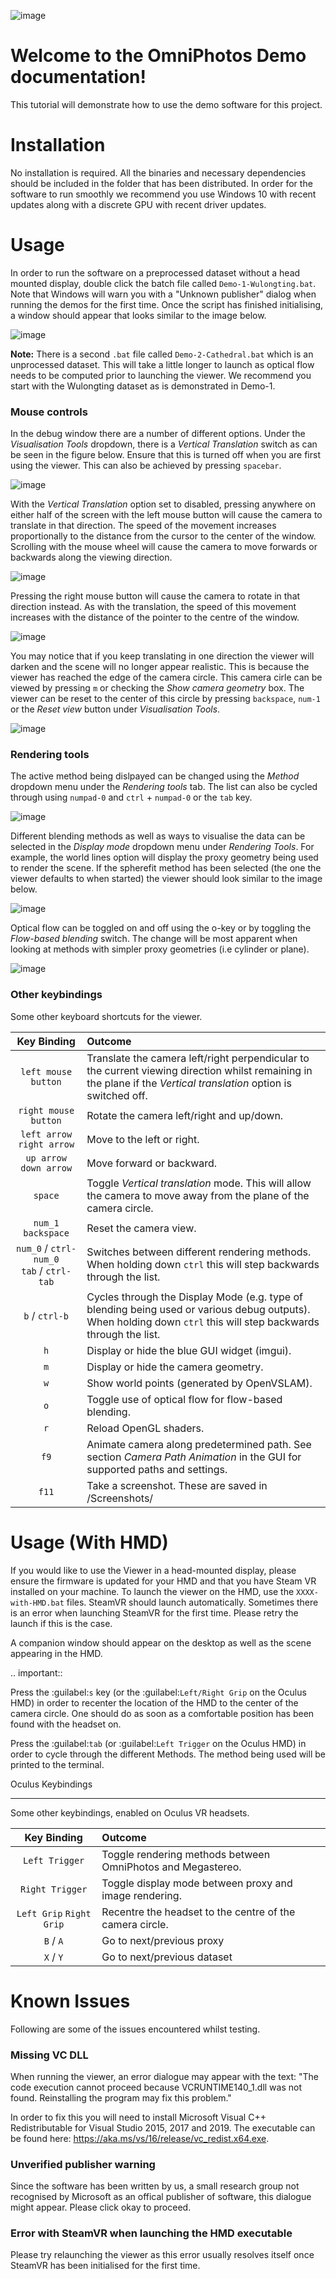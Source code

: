 ![image](representative_image.jpg)

Welcome to the OmniPhotos Demo documentation!
=============================================

This tutorial will demonstrate how to use the demo software for this project.

Installation
============
No installation is required. All the binaries and necessary dependencies should be included in the folder that has been distributed. In order for the software to run smoothly we recommend you use Windows 10 with recent updates along with a discrete GPU with recent driver updates.

Usage
=====
 
In order to run the software on a preprocessed dataset without a head mounted display, double click the batch file called `Demo-1-Wulongting.bat`. Note that Windows will warn you with a "Unknown publisher" dialog when running the demos for the first time. Once the script has finished initialising, a window should appear that looks similar to the image below. 

![image](viewer_image.jpg) 

**Note:** 
There is a second `.bat` file called `Demo-2-Cathedral.bat` which is an unprocessed dataset. This will take a little longer to launch as optical flow needs to be computed prior to launching the viewer. We recommend you start with the Wulongting dataset as is demonstrated in Demo-1.

### Mouse controls


In the debug window there are a number of different options. Under the *Visualisation Tools* dropdown, there is a *Vertical Translation* switch as can be seen in the figure below. Ensure that this is turned off when you are first using the viewer. This can also be achieved by pressing `spacebar`.

![image](free_rotate_toggle.jpg)

With the *Vertical Translation* option set to disabled, pressing anywhere on either half of the screen with the left mouse button will cause the camera to 
translate in that direction. The speed of the movement increases proportionally to the distance from the cursor to the center of the window. Scrolling with the mouse wheel will cause the camera to move forwards or backwards along the viewing direction. 

![image](pan.jpg)

Pressing the right mouse button will cause the camera to rotate in that direction instead. As with the translation, the speed of this movement increases with the distance of the pointer to the centre of the window. 

![image](rotate.jpg)

You may notice that if you keep translating in one direction the viewer will darken and the scene will no longer appear realistic. This is because the viewer has reached the edge of the camera circle. This camera cirle can be viewed by pressing `m` or checking the *Show camera geometry* box. The viewer can be reset to the center of this circle by pressing `backspace`, `num-1` or the *Reset view* button under *Visualisation Tools*.

![image](camera_geometry_toggle.jpg)

### Rendering tools

The active method being dislpayed can be changed using the *Method* dropdown menu under the *Rendering tools* tab. The list can also be cycled through using `numpad-0` and `ctrl` + `numpad-0` or the `tab` key.

![image](change_method.jpg)

Different blending methods as well as ways to visualise the data can be selected in the *Display mode* dropdown menu under *Rendering Tools*. For example, the world lines option will display the proxy geometry being used to render the scene. If the spherefit method has been selected (the one the viewer defaults to when started) the viewer should look similar to the image below. 

![image](change_display_mode.jpg)

Optical flow can be toggled on and off using the o-key or by toggling the *Flow-based blending* switch. The change will be most apparent when looking at methods with simpler proxy geometries (i.e cylinder or plane).

![image](toggle_flow.jpg) 

### Other keybindings

Some other keyboard shortcuts for the viewer.

|         Key Binding        |                                                                               Outcome                                                                               |
|:--------------------------:|:--------------------------------------------------------------------------------------------------------------------------------------------------------------------|
| `left mouse button`        | Translate the camera left/right perpendicular to the current viewing direction whilst  remaining in the plane if the *Vertical translation* option is switched off. |
| `right mouse button`       | Rotate the camera left/right and up/down.                                                                                                                           |
| `left arrow` `right arrow` | Move to the left or right.                                                                                                                                          |
| `up arrow` `down arrow`    | Move forward or backward.                                                                                                                                           |
| `space`                    | Toggle *Vertical translation* mode. This will allow the camera to move away from the plane of the camera circle.                                                    |
| `num_1` `backspace`        | Reset the camera view.                                                                                                                                              |
| `num_0` / `ctrl-num_0`<br>`tab` / `ctrl-tab` | Switches between different rendering methods. When holding down `ctrl` this will step backwards through the list.                                 |
| `b` / `ctrl-b`             | Cycles through the Display Mode (e.g. type of blending being used or various debug outputs). When holding down `ctrl` this will step backwards through the list.    |
| `h`                        | Display or hide the blue GUI widget (imgui).                                                                                                                        |
| `m`                        | Display or hide the camera geometry.                                                                                                                                |
| `w`                        | Show world points (generated by OpenVSLAM).                                                                                                                         |
| `o`                        | Toggle use of optical flow for flow-based blending.                                                                                                                 |
| `r`                        | Reload OpenGL shaders.                                                                                                                                              |
| `f9`                       | Animate camera along predetermined path. See section *Camera Path Animation* in the GUI for supported paths and settings.                                           |
| `f11`                      | Take a screenshot. These are saved in /Screenshots/                                                                                                                 |

Usage (With HMD)
================

If you would like to use the Viewer in a head-mounted display, please ensure the firmware is updated for your HMD and that you have Steam VR installed on your machine. To launch the viewer on the HMD, use the `XXXX-with-HMD.bat` files. SteamVR should launch automatically. Sometimes there is an error when launching SteamVR for the first time. Please retry the launch if this is the case. 

A companion window should appear on the desktop as well as the scene appearing in the HMD. 

.. important::
   
   Press the :guilabel:`s` key (or the :guilabel:`Left/Right Grip` on the Oculus HMD) in order to recenter the location of the HMD to the center of the camera circle. One should do as soon as a comfortable position has been found with the headset on. 

Press the :guilabel:`tab` (or :guilabel:`Left Trigger` on the Oculus HMD) in order to cycle through the different Methods. The method being used will be printed to the terminal. 

Oculus Keybindings
******************

Some other keybindings, enabled on Oculus VR headsets. 

|        Key Binding       |                           Outcome                           |
|:------------------------:|:------------------------------------------------------------|
| `Left Trigger`           | Toggle rendering methods between OmniPhotos and Megastereo. |
| `Right Trigger`          | Toggle display mode between proxy and image rendering.      |
| `Left Grip` `Right Grip` | Recentre the headset to the centre of the camera circle.    |
| `B` / `A`                | Go to next/previous proxy                                   |
| `X` / `Y`                | Go to next/previous dataset                                 |

Known Issues
============
Following are some of the issues encountered whilst testing.

### Missing VC DLL

When running the viewer, an error dialogue may appear with the text: "The code execution cannot proceed because VCRUNTIME140_1.dll was not found. Reinstalling the program may fix this problem."

In order to fix this you will need to install Microsoft Visual C++ Redistributable for Visual Studio 2015, 2017 and 2019. The executable can be found here: https://aka.ms/vs/16/release/vc_redist.x64.exe. 

### Unverified publisher warning

Since the software has been written by us, a small research group not recognised by Microsoft as an offical publisher of software, this dialogue might appear. Please click okay to proceed.

### Error with SteamVR when launching the HMD executable

Please try relaunching the viewer as this error usually resolves itself once SteamVR has been initialised for the first time.
